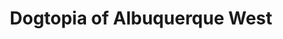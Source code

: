 ---
title: "Dogtopia of Albuquerque West"
url: /albuquerque/dogtopia-of-albuquerque-west/
shop: pet grooming
---